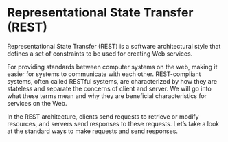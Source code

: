 # Representational State Transfer (REST)


Representational State Transfer (REST) is a software architectural style that defines a set of constraints to be used for creating Web services.

For providing standards between computer systems on the web, making it easier for systems to communicate with each other. REST-compliant systems, often called RESTful systems, are characterized by how they are stateless and separate the concerns of client and server. We will go into what these terms mean and why they are beneficial characteristics for services on the Web.

In the REST architecture, clients send requests to retrieve or modify resources, and servers send responses to these requests. Let’s take a look at the standard ways to make requests and send responses.
